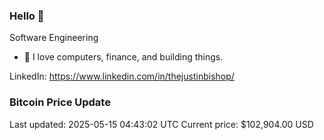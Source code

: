 ### Hello 🤙  

Software Engineering

- 🔭 I love computers, finance, and building things.
  
LinkedIn: https://www.linkedin.com/in/thejustinbishop/  













































































































### Bitcoin Price Update
Last updated: 2025-05-15 04:43:02 UTC
Current price: $102,904.00 USD
